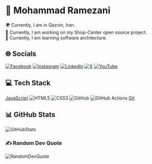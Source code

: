 # 💫 Mohammad Ramezani

🌍 Currently, I am in Qazvin, Iran. \
🚀 Currently, I am working on my Shop-Center open source project. \
🧠 Currently, I am learning software architecture.

## 🌐 Socials

[![Facebook](https://img.shields.io/badge/Facebook-%231877F2.svg?logo=Facebook&logoColor=white)](https://facebook.com/AliDeWeb) [![Instagram](https://img.shields.io/badge/Instagram-%23E4405F.svg?logo=Instagram&logoColor=white)](https://instagram.com/DaRiaN0Dev) [![LinkedIn](https://img.shields.io/badge/LinkedIn-%230077B5.svg?logo=linkedin&logoColor=white)](https://linkedin.com/in/AliDeWeb) [![X](https://img.shields.io/badge/X-black.svg?logo=X&logoColor=white)](https://x.com/DaRiaN0Dev) [![YouTube](https://img.shields.io/badge/YouTube-%23FF0000.svg?logo=YouTube&logoColor=white)](https://youtube.com/@DaRiaN0Dev)

## 💻 Tech Stack

[JavaScript](https://img.shields.io/badge/javascript-%23323330.svg?style=for-the-badge&logo=javascript&logoColor=%23F7DF1E) ![HTML5](https://img.shields.io/badge/html5-%23E34F26.svg?style=for-the-badge&logo=html5&logoColor=white) ![CSS3](https://img.shields.io/badge/css3-%231572B6.svg?style=for-the-badge&logo=css3&logoColor=white) ![GitHub](https://img.shields.io/badge/github-%23121011.svg?style=for-the-badge&logo=github&logoColor=white) ![GitHub Actions](https://img.shields.io/badge/github%20actions-%232671E5.svg?style=for-the-badge&logo=githubactions&logoColor=white) [Git](https://img.shields.io/badge/git-%23F05033.svg?style=for-the-badge&logo=git&logoColor=white)

## 📊 GitHub Stats

![GitHubStats](https://github-readme-stats.vercel.app/api/top-langs/?username=DaRiaN0Dev&theme=dark&hide_border=false&include_all_commits=true&count_private=true&layout=compact)

### ✍️ Random Dev Quote

![RandomDevQuote](https://quotes-github-readme.vercel.app/api?type=horizontal&theme=radical)
